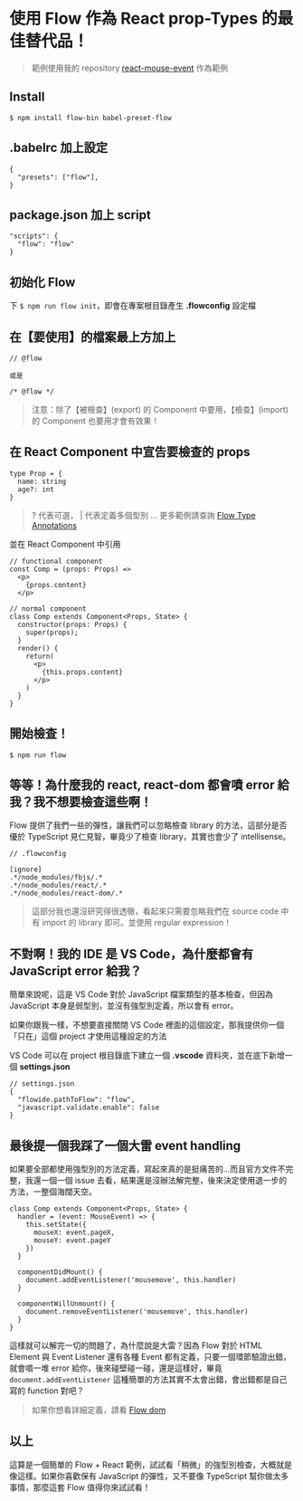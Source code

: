 # 使用 Flow 作為 React prop-Types 的最佳替代品！

> 範例使用我的 repository [react-mouse-event](https://github.com/mvpdw06/react-mouse-event) 作為範例

## Install

```
$ npm install flow-bin babel-preset-flow
```

## .babelrc 加上設定

```
{
  "presets": ["flow"],
}
```

## package.json 加上 script

```
"scripts": {
  "flow": "flow"
}
```

## 初始化 Flow

下 `$ npm run flow init`，即會在專案根目錄產生 **.flowconfig** 設定檔

## 在【要使用】的檔案最上方加上

```
// @flow

或是

/* @flow */
```

> 注意：除了【被檢查】(export) 的 Component 中要用，【檢查】(import) 的 Component 也要用才會有效果！

## 在 React Component 中宣告要檢查的 props

```
type Prop = {
  name: string
  age?: int
}
```

> ? 代表可選， | 代表定義多個型別 ... 更多範例請查詢 [Flow Type Annotations](https://flow.org/en/docs/types/)

並在 React Component 中引用

```
// functional component
const Comp = (props: Props) =>
  <p>
    {props.content}
  </p>

// normal component
class Comp extends Component<Props, State> {
  constructor(props: Props) {
    super(props);
  }
  render() {
    return(
      <p>
        {this.props.content}
      </p>
    )
  }
}
```

## 開始檢查！

```
$ npm run flow
```

## 等等！為什麼我的 react, react-dom 都會噴 error 給我？我不想要檢查這些啊！

Flow 提供了我們一些的彈性，讓我們可以忽略檢查 library 的方法，這部分是否優於 TypeScript 見仁見智，畢竟少了檢查 library，其實也會少了 intellisense。

```
// .flowconfig

[ignore]
.*/node_modules/fbjs/.*
.*/node_modules/react/.*
.*/node_modules/react-dom/.*
```

> 這部分我也還沒研究得很透徹，看起來只需要忽略我們在 source code 中有 import 的 library 即可。並使用 regular expression！

## 不對啊！我的 IDE 是 VS Code，為什麼都會有 JavaScript error 給我？

簡單來說呢，這是 VS Code 對於 JavaScript 檔案類型的基本檢查，但因為 JavaScript 本身是弱型別，並沒有強型別定義，所以會有 error。

如果你跟我一樣，不想要直接關閉 VS Code 裡面的這個設定，那我提供你一個「只在」這個 project 才使用這種設定的方法

VS Code 可以在 project 根目錄底下建立一個 **.vscode** 資料夾，並在底下新增一個 **settings.json**

```
// settings.json
{
  "flowide.pathToFlow": "flow",
  "javascript.validate.enable": false
}
```

## 最後提一個我踩了一個大雷 **event handling**

如果要全部都使用強型別的方法定義，寫起來真的是挺痛苦的...而且官方文件不完整，我還一個一個 issue 去看，結果還是沒辦法解完整，後來決定使用退一步的方法，一整個海闊天空。

```
class Comp extends Component<Props, State> {
  handler = (event: MouseEvent) => {
    this.setState({
      mouseX: event.pageX,
      mouseY: event.pageY
    })
  }

  componentDidMount() {
    document.addEventListener('mousemove', this.handler)
  }

  componentWillUnmount() {
    document.removeEventListener('mousemove', this.handler)
  }
}

```

這樣就可以解完一切的問題了，為什麼說是大雷？因為 Flow 對於 HTML Element 與 Event Listener 還有各種 Event 都有定義，只要一個環節驗證出錯，就會噴一堆 error 給你，後來碰壁碰一碰，還是這樣好，畢竟 `document.addEventListener` 這種簡單的方法其實不太會出錯，會出錯都是自己寫的 function 對吧？

> 如果你想看詳細定義，請看 [Flow dom](https://github.com/facebook/flow/blob/v0.52.0/lib/dom.js)

## 以上

這算是一個簡單的 Flow + React 範例，試試看「稍微」的強型別檢查，大概就是像這樣。如果你喜歡保有 JavaScript 的彈性，又不要像 TypeScript 幫你做太多事情，那麼這套 Flow 值得你來試試看！